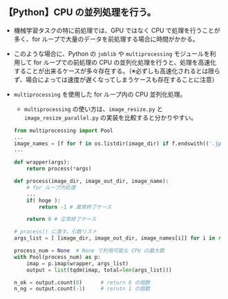 ## 【Python】CPU の並列処理を行う。

- 機械学習タスクの特に前処理では、GPU ではなく CPU で処理を行うことが多く、for ループで大量のデータを前処理する場合に時間がかかる。

- このような場合に、Python の `joblib` や `multiprocessing` モジュールを利用して for ループでの前処理の CPU の並列化処理を行うと、処理を高速化することが出来るケースが多々存在する。（※必ずしも高速化されるとは限らず、場合によっては速度が遅くなってしまうケースも存在することに注意）

- `multiprocessing` を使用した for ループ内の CPU 並列化処理。
    - `multiprocessing` の使い方は、`image_resize.py` と `image_resize_parallel.py` の実装を比較すると分かりやすい。
    ```python
    from multiprocessing import Pool
    ...
    image_names = [f for f in os.listdir(image_dir) if f.endswith(('.jpg', '.png'))]
    ...

    def wrapper(args):
        return process(*args)

    def process(image_dir, image_out_dir, image_name):
        # for ループ内処理
        ...
        if( hoge ):
            return -1 # 異常終了ケース

        return 0 # 正常終了ケース

    # process() に渡す、引数リスト
    args_list = [ [image_dir, image_out_dir, image_names[i]] for i in range(len(image_names)) ]

    process_num = None  # None で利用可能な CPU の最大数
    with Pool(process_num) as p:
        imap = p.imap(wrapper, args_list)
        output = list(tqdm(imap, total=len(args_list)))

    n_ok = output.count(0)      # return 0 の個数
    n_ng = output.count(-1)     # rerutn 1 の個数
    ```